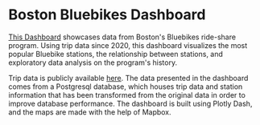 # Boston Bluebikes Dashboard

[This Dashboard](https://boston-blue-bikes.herokuapp.com/) showcases data from Boston's Bluebikes ride-share program. Using trip data since 2020, this dashboard visualizes the most popular Bluebike stations, the relationship between stations, and exploratory data analysis on the program's history.

Trip data is publicly available [here](https://www.bluebikes.com/system-data). The data presented in the dashboard comes from a Postgresql database, which houses trip data and station information that has been transformed from the original data in order to improve database performance. The dashboard is built using Plotly Dash, and the maps are made with the help of Mapbox.
